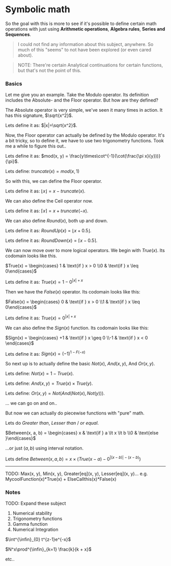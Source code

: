 # Symbolic math

So the goal with this is more to see if it's possible to define certain math operations with just using **Arithmetic operations**, **Algebra rules**, **Series and Sequences**.


> I could not find any information about this subject, anywhere. 
> So much of this "seems" to not have been explored (or even cared about).


> NOTE: There're certain Analytical continuations for certain functions, but that's not the point of this.


### Basics
Let me give you an example. Take the Modulo operator. Its definition includes the Absolute- and the Floor operator. But how are they defined?

The Absolute operator is very simple, we've seen it many times in action. It has this signature, $\sqrt{x^2}$.

Lets define it as: $|x|=\sqrt{x^2}$.

Now, the Floor operator can actually be defined by the Modulo operator. It's a bit tricky, so to define it, we have to use two trigonometry functions. Took me a while to figure this out..

Lets define it as: $mod(x, y) = \frac{y\times\cot^{-1}(\cot(\frac{\pi x}{y}))}{\pi}$.

Lets define: $truncate(x) = mod(x, 1)$

So with this, we can define the Floor operator.

Lets define it as: $\lfloor x \rfloor = x - truncate(x)$.

We can also define the Ceil operator now.

Lets define it as: $\lceil x \rceil = x + truncate(-x)$.

We can also define $Round(x)$, both up and down.

Lets define it as: $RoundUp(x) = \lfloor x + 0.5 \rfloor$.

Lets define it as: $RoundDown(x) = \lceil x - 0.5 \rceil$.


We can now move over to more logical operators. We begin with $True(x)$. Its codomain looks like this.

$True(x) = \begin{cases} 1 & \text{if } x > 0 \\0 & \text{if } x \leq   0\end{cases}$

Lets define it as: $True(x) = 1 - 0^{|x|+x}$

Then we have the $False(x)$ operator. Its codomain looks like this:

$False(x) = \begin{cases} 0 & \text{if } x > 0 \\1 & \text{if } x \leq   0\end{cases}$

Lets define it as: $True(x) = 0^{|x|+x}$

We can also define the $Sign(x)$ function. Its codomain looks like this:

$Sign(x) = \begin{cases} +1 & \text{if } x \geq   0 \\-1 & \text{if } x < 0 \end{cases}$

Lets define it as: $Sign(x) = (-1)^{1 - F(-x)}$


So next up is to actually define the basic $Not(x)$, $And(x, y)$, And $Or(x, y)$.

Lets define: $Not(x) = 1 - True(x)$.

Lets define: $And(x, y) = True(x) \times True(y)$.

Lets define: $Or(x, y) = Not(And(Not(x), Not(y)))$.

... we can go on and on..


But now we can actually do piecewise functions with "pure" math.

Lets do *Greater than*, *Lesser than* / *or equal*.

$Between(x, a, b) = \begin{cases} x & \text{if } a \lt x \lt b \\0 & \text{else }\end{cases}$

...or just $(a, b)$ using interval notation.

Lets define $Between(x, a, b)=x \times (True(x-a)-0^{|(x - b)|-(x-b)})$


----------------------

TODO:
Max(x, y), Min(x, y), Greater[eq](x, y), Lesser[eq](x, y)...
e.g. MycoolFunction(x)*True(x) + ElseCallthis(x)*False(x)





### Notes

TODO: Expand these subject
1. Numerical stability
2. Trigonometry functions
3. Gamma function
4. Numerical Integration



$\int^{\infin}_{0} t^{z-1}e^{-x}$

$N^x\prod^{\infin}_{k=1} \frac{k}{k + x}$

etc..



